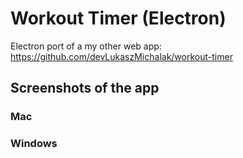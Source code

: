 # Workout Timer (Electron)

Electron port of a my other web app: https://github.com/devLukaszMichalak/workout-timer

## Screenshots of the app

### Mac

### Windows
